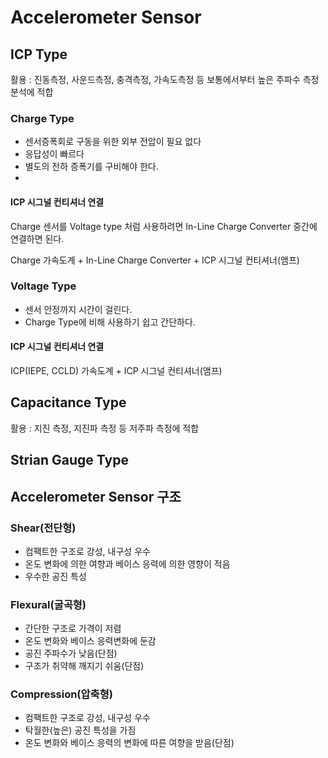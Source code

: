 # Accelerometer Sensor
## ICP Type
활용 : 진동측정, 사운드측정, 충격측정, 가속도측정 등 보통에서부터 높은 주파수 측정 분석에 적합

### Charge Type
- 센서증폭회로 구동을 위한 외부 전압이 필요 없다
- 응답성이 빠르다
- 별도의 전하 증폭기를 구비해야 한다.
- 
#### ICP 시그널 컨티셔너 연결
Charge 센서를 Voltage type 처럼 사용하려면 In-Line Charge Converter 중간에 연결하면 된다.

Charge 가속도계 + In-Line Charge Converter + ICP 시그널 컨티셔너(앰프)

### Voltage Type
- 센서 안정까지 시간이 걸린다.
- Charge Type에 비해 사용하기 쉽고 간단하다.

#### ICP 시그널 컨티셔너 연결
ICP(IEPE, CCLD) 가속도계 + ICP 시그널 컨티셔너(앰프)

## Capacitance Type
활용 : 지진 측정, 지진파 측정 등 저주파 측정에 적합

## Strian Gauge Type

## Accelerometer Sensor 구조

### Shear(전단형)
- 컴팩트한 구조로 강성, 내구성 우수
- 온도 변화에 의한 여향과 베이스 응력에 의한 영향이 적음
- 우수한 공진 특성

### Flexural(굴곡형)
- 간단한 구조로 가격이 저렴
- 온도 변화와 베이스 응력변화에 둔감
- 공진 주파수가 낮음(단점)
- 구조가 취약해 깨지기 쉬움(단점)

### Compression(압축형)
- 컴팩트한 구조로 강성, 내구성 우수
- 탁월한(높은) 공진 특성을 가짐
- 온도 변화와 베이스 응력의 변화에 따른 여향을 받음(단점)